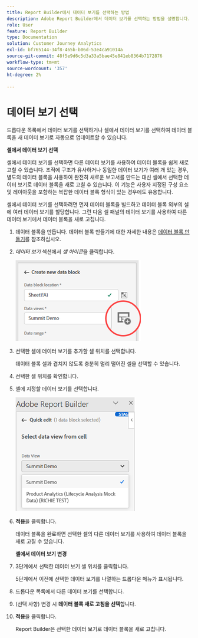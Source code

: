 ```yaml
---
title: Report Builder에서 데이터 보기를 선택하는 방법
description: Adobe Report Builder에서 데이터 보기를 선택하는 방법을 설명합니다.
role: User
feature: Report Builder
type: Documentation
solution: Customer Journey Analytics
exl-id: bf765144-34f8-465b-b06d-53e4ca91014a
source-git-commit: 48f5e9d6c5d3a33a5bae45e841eb8364b7172876
workflow-type: tm+mt
source-wordcount: '357'
ht-degree: 2%

---
```


# 데이터 보기 선택

드롭다운 목록에서 데이터 보기를 선택하거나 셀에서 데이터 보기를 선택하여 데이터 블록을 새 데이터 보기로 자동으로 업데이트할 수 있습니다.

**셀에서 데이터 보기 선택**

셀에서 데이터 보기를 선택하면 다른 데이터 보기를 사용하여 데이터 블록을 쉽게 새로 고칠 수 있습니다. 조직에 구조가 유사하거나 동일한 데이터 보기가 여러 개 있는 경우, 별도의 데이터 블록을 사용하여 완전히 새로운 보고서를 만드는 대신 셀에서 선택한 데이터 보기로 데이터 블록을 새로 고칠 수 있습니다. 이 기능은 사용자 지정된 구성 요소 및 레이아웃을 포함하는 복잡한 데이터 블록 형식이 있는 경우에도 유용합니다.

셀에서 데이터 보기를 선택하려면 먼저 데이터 블록을 빌드하고 데이터 블록 외부의 셀에 여러 데이터 보기를 할당합니다. 그런 다음 셀 패널의 데이터 보기를 사용하여 다른 데이터 보기에서 데이터 블록을 새로 고칩니다.

1. 데이터 블록을 만듭니다.
데이터 블록 만들기에 대한 자세한 내용은 [데이터 블록 만들기](/help/report-builder/create-a-data-block.md)를 참조하십시오.

1. *데이터 보기* 섹션에서 *셀 아이콘*&#x200B;을 클릭합니다.

   ![셀 아이콘이 강조 표시된 새 데이터 블록 창을 만듭니다.](/help/report-builder/assets/cell-icon.png)

1. 선택한 셀에 데이터 보기를 추가할 셀 위치를 선택합니다.

   데이터 블록 셀과 겹치지 않도록 충분히 멀리 떨어진 셀을 선택할 수 있습니다.

1. 선택한 셀 위치를 확인합니다.

1. 셀에 지정할 데이터 보기를 선택합니다.

   ![Report Builder 빠른 편집 창에 데이터 보기 선택이 표시됩니다.](/help/report-builder/assets/select-data-view.png)

1. **적용**&#x200B;을 클릭합니다.

   데이터 블록을 완료하면 선택한 셀의 다른 데이터 보기를 사용하여 데이터 블록을 새로 고칠 수 있습니다.

   **셀에서 데이터 보기 변경**

1. 3단계에서 선택한 데이터 보기 셀 위치를 클릭합니다.

   5단계에서 이전에 선택한 데이터 보기를 나열하는 드롭다운 메뉴가 표시됩니다.

1. 드롭다운 목록에서 다른 데이터 보기를 선택합니다.

1. (선택 사항) 변경 시 **데이터 블록 새로 고침을 선택**&#x200B;합니다.

1. **적용**&#x200B;을 클릭합니다.

   Report Builder은 선택한 데이터 보기로 데이터 블록을 새로 고칩니다.
